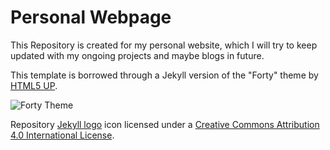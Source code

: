 # Personal Webpage

This Repository is created for my personal website, which I will try to keep updated with my ongoing projects and maybe blogs in future.

This template is borrowed through a Jekyll version of the "Forty" theme by [HTML5 UP](https://html5up.net/).  

![Forty Theme](assets/images/forty.jpg "Forty Theme")

Repository [Jekyll logo](https://github.com/jekyll/brand) icon licensed under a [Creative Commons Attribution 4.0 International License](http://choosealicense.com/licenses/cc-by-4.0/).
